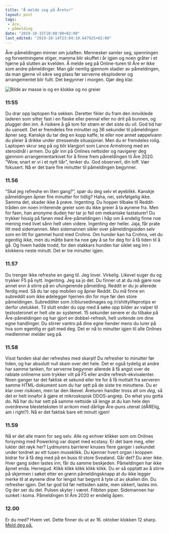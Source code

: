 ```yaml
---
title: "Å melde seg på Åretur"
layout: post
tags: 
 - åre,
 - påmelding
date: "2019-10-15T10:00:00+02:00"
last_edited: "2019-10-14T23:04:19.647925+02:00"
---
```

Åre-påmeldingen minner om julaften. Mennesker samler seg, spenningen og forventningene stiger, mamma blir skuffet i år igjen og noen gråter i et hjørne på slutten av kvelden. Å melde seg på Online-turen til Åre er ikke som andre påmeldinger. Man går nemlig gjennom stadier av påmeldingen, da man gjerne vil sikre seg plass før serverne eksploderer og arrangementet blir fullt. Det begynner i morgen. Gjør deg klar.

![Bilde av masse is og en klokke og no greier](https://online.ntnu.no/media/images/responsive/df2c4750-41ce-402b-aff2-cea0b81fb926.png)

### 11:55
Du drar opp laptopen fra sekken. Deretter fikler du fram den innviklede laderen som sitter fast i en flaske eller pennal eller no drit på bunnen, og plugger den inn. Å risikere å gå tom for strøm er det siste du vil. God tid har du uansett. Det er fremdeles fire minutter og 36 sekunder til påmeldingen åpner seg. Kanskje du tar deg en kopp kaffe, te eller noe annet søppelvann du pleier å drikke under stressende situasjoner. Men du er fremdeles rolig. Laptopen skrur seg på og blir klargjort som Lance Armstrong med en steroidnål i armen. Du går inn på Onlines nettsider og navigerer deg gjennom arrangementarkivet for å finne frem påmeldingen til Åre 2020. “Wow, snart er vi i et nytt tiår”, tenker du. God observert, din loff. Vær fokusert. Nå er det bare fire minutter til påmeldingen begynner.

### 11.56
“Skal jeg refreshe en liten gang?”, spør du deg selv et øyeblikk. Kanskje påmeldingen åpner fire minutter for tidlig? Haha, nei, selvfølgelig ikke. Samma det, skader ikke å prøve. Ingenting. Du hopper tilbake til Reddit-tråden om noen irriterende greier som du ikke greier å ta øynene fra. Men for faen, han anonyme duden her tar jo feil om mekaniske tastaturer! Du trykker hissig på fanen med Åre-påmeldingen i håp om å endelig finne noe mening med livet sånn helt uten videre. Ingenting der heller. Jaja, får prate litt med sidemannen. Men sidemannen sikler over påmeldingssiden selv som en litt for gammel hund med Crohns. Om hunder kan ha Crohns, vet du egentlig ikke, men du måtte bare ha noe gøy å se for deg for å få tiden til å gå. Og hvem hadde trodd, for den stakkars hunden har siklet seg inn i klokkens neste minutt. Det er tre minutter igjen.

### 11.57
Du trenger ikke refreshe en gang til. Jeg lover. Virkelig. Likevel suger du og trykker F5 på nytt. Ingenting. Jeg sa jo det. Du finner ut at du må gjøre noe annet enn å stirre på en ufungerende påmelding. Reddit er du jo allerede ferdig med. Så du tar opp mobilen og åpner Reddit. Du må finne en subreddit som ikke ødelegger hjernen din for mye før den store påmeldingen. Subredditer som /r/blursedimages og /r/shittylifeprotips er derfor utelukket. Til slutt ender du opp med å søke opp bilder av valper til testosteronet er helt ute av systemet. 15 sekunder senere er du tilbake på Åre-påmeldingen og har gjort en dobbel-refresh, helt uvitende om dine egne handlinger. Du stirrer vantro på dine egne hender mens du lurer på hva som egentlig er galt med deg. Det er nå to minutter igjen til alle Onlines medlemmer melder seg på.

### 11.58
Visst fanden skal der refreshes med skarpt! Du refresher to minutter før tiden, og har absolutt null skam over det hele. Det er også tydelig at andre har samme tanken, for serverne begynner allerede å få angst over de rabiate onlinerne som trykker vilt på F5 eller andre refresh-ekvivalenter. Noen ganger tar det faktisk et sekund eller tre for å få mottatt fra serveren samme HTML-dokument som du har sett på de siste tre minuttene. Du er klar over risikoen, men tar den likevel. Åreturen handler tross alt om *deg*, så det er helt innafor å gjøre et mikroskopisk DDOS-angrep. Do what you gotta do. Nå har du har sett på samme nettside så lenge at du kan hele den overdrevne blesteteksten til arrkom med dårlige Åre-puns utenat (dÅRElig, am i right?). Nå er det faktisk bare ett minutt igjen!

### 11.59
Nå er det alle mann for seg selv. Alle og enhver klikker som om Onlines forsyning med Powerking var dopet med ecstasy. Er det bare meg, eller lukter det røyk her? Lydmurens barrierer knuses flere ganger i sekundet under tordnet av ett tusen museklikk. Du kjenner hvert organ i kroppen bidrar for å få deg med på en buss til store Svealand. Går det? Du aner ikke. Hver gang siden lastes inn, får du samme beskjeden. Påmeldingen har ikke åpnet enda. Herregud. Klikk klikk klikk klikk klikk. Du er så opptatt av å stirre på skjermen i søket etter en grønn påmeldingsknapp at du ikke legger merke til at øynene dine for lengst har begynt å tyte ut av skallen din. Du refresher igjen. Det tar god tid før nettsiden sakte, men sikkert, lastes inn. Og der ser du det. Pulsen skyter i været. Fitbiten piper. Sidemannen har sunket i koma. Påmeldingen til Åre 2020 er endelig åpen.

### 12.00
Er du med? Hvem vet. Dette finner du ut av 16. oktober klokken 12 sharp. [Meld deg på.](https://online.ntnu.no/events/764/are-2020/)